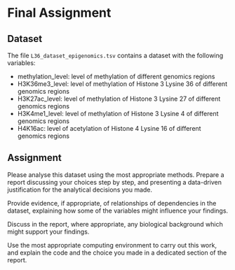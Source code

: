 # Final Assignment

## Dataset

The file `L36_dataset_epigenomics.tsv` contains a dataset with the following variables:

- methylation_level: level of methylation of different genomics regions
- H3K36me3_level: level of methylation of Histone 3 Lysine 36 of different genomics regions
- H3K27ac_level: level of methylation of Histone 3 Lysine 27 of different genomics regions
- H3K4me1_level: level of methylation of Histone 3 Lysine 4 of different genomics regions
- H4K16ac: level of acetylation of Histone 4 Lysine 16 of different genomics regions

## Assignment

Please analyse this dataset using the most appropriate methods. Prepare a report discussing your choices step by step, and presenting a data-driven justification for the analytical decisions you made.

Provide evidence, if appropriate, of relationships of dependencies in the dataset, explaining how some of the variables might influence your findings.

Discuss in the report, where appropriate, any biological background which might support your findings.

Use the most appropriate computing environment to carry out this work, and explain the code and the choice you made in a dedicated section of the report.
